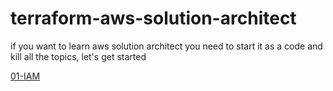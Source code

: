 # terraform-aws-solution-architect
if you want to learn aws solution architect you need to start it as a code and kill all the topics, let's get started

[01-IAM](01-IAM/README.md)